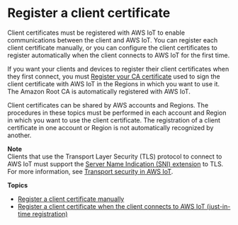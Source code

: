 # Register a client certificate<a name="register-device-cert"></a>

Client certificates must be registered with AWS IoT to enable communications between the client and AWS IoT\. You can register each client certificate manually, or you can configure the client certificates to register automatically when the client connects to AWS IoT for the first time\.

 If you want your clients and devices to register their client certificates when they first connect, you must [Register your CA certificate](register-CA-cert.md) used to sign the client certificate with AWS IoT in the Regions in which you want to use it\. The Amazon Root CA is automatically registered with AWS IoT\. 

Client certificates can be shared by AWS accounts and Regions\. The procedures in these topics must be performed in each account and Region in which you want to use the client certificate\. The registration of a client certificate in one account or Region is not automatically recognized by another\.

**Note**  
Clients that use the Transport Layer Security \(TLS\) protocol to connect to AWS IoT must support the [Server Name Indication \(SNI\) extension](https://tools.ietf.org/html/rfc3546#section-3.1) to TLS\. For more information, see [Transport security in AWS IoT](transport-security.md)\.

**Topics**
+ [Register a client certificate manually](manual-cert-registration.md)
+ [Register a client certificate when the client connects to AWS IoT \(just\-in\-time registration\)](auto-register-device-cert.md)